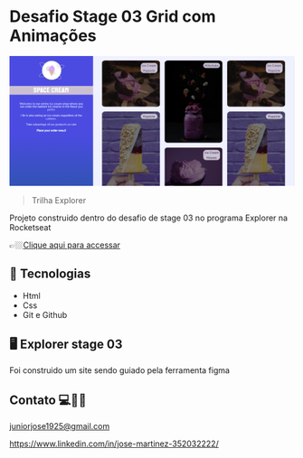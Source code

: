 
#  Desafio Stage 03 Grid com Animações 

![preview](./.github/gird_com_animacoes_english.png)


> Trilha Explorer 

Projeto construido dentro do desafio de stage 03 no programa Explorer na Rocketseat

👉🏼[Clique aqui para accessar](https://jose26362780.github.io/Desafio-stage-03--Grid-com-anima--es/)


##  🔧 Tecnologias


- Html 
- Css
- Git e Github

##  🖥️ Explorer stage 03


Foi construido um site sendo guiado pela ferramenta figma 



## Contato 💻🧑‍💻 

juniorjose1925@gmail.com


https://www.linkedin.com/in/jose-martinez-352032222/
